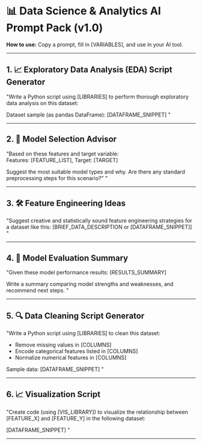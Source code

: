# 📊 Data Science & Analytics AI Prompt Pack (v1.0)

**How to use:** Copy a prompt, fill in [VARIABLES], and use in your AI tool.

---

## 1. 📈 Exploratory Data Analysis (EDA) Script Generator

"Write a Python script using [LIBRARIES] to perform thorough exploratory data analysis on this dataset:

Dataset sample (as pandas DataFrame):
[DATAFRAME_SNIPPET]
"

---

## 2. 🧮 Model Selection Advisor

"Based on these features and target variable:  
Features: [FEATURE_LIST], Target: [TARGET]

Suggest the most suitable model types and why. Are there any standard preprocessing steps for this scenario?"
"

---

## 3. 🛠️ Feature Engineering Ideas

"Suggest creative and statistically sound feature engineering strategies for a dataset like this:
[BRIEF_DATA_DESCRIPTION or [DATAFRAME_SNIPPET]]
"

---

## 4. 🧪 Model Evaluation Summary

"Given these model performance results:
[RESULTS_SUMMARY]

Write a summary comparing model strengths and weaknesses, and recommend next steps.
"

---

## 5. 🔍 Data Cleaning Script Generator

"Write a Python script using [LIBRARIES] to clean this dataset:  
- Remove missing values in [COLUMNS]  
- Encode categorical features listed in [COLUMNS]  
- Normalize numerical features in [COLUMNS]

Sample data:
[DATAFRAME_SNIPPET]
"

---

## 6. 📈 Visualization Script

"Create code (using [VIS_LIBRARY]) to visualize the relationship between [FEATURE_X] and [FEATURE_Y] in the following dataset:

[DATAFRAME_SNIPPET]
"

---